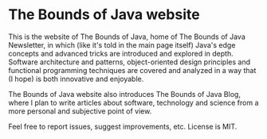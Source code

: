 # The Bounds of Java website

This is the website of The Bounds of Java, home of The Bounds of Java Newsletter, in which (like it's told in the main page itself) Java's edge concepts and advanced tricks are introduced and explored in depth. Software architecture and patterns, object-oriented design principles and functional programming techniques are covered and analyzed in a way that (I hope) is both innovative and enjoyable.

The Bounds of Java website also introduces The Bounds of Java Blog, where I plan to write articles about software, technology and science from a more personal and subjective point of view.

Feel free to report issues, suggest improvements, etc. License is MIT.
